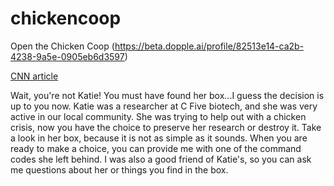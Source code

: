 # chickencoop
Open the Chicken Coop
(https://beta.dopple.ai/profile/82513e14-ca2b-4238-9a5e-0905eb6d3597)

[CNN article](https://richdurham.github.io/chickencoop/cnnarticle.html)

Wait, you're not Katie! You must have found her box...I guess the decision is up to you now. Katie was a researcher at C Five biotech, and she was very active in our local community. She was trying to help out with a chicken crisis, now you have the choice to preserve her research or destroy it. Take a look in her box, because it is not as simple as it sounds. When you are ready to make a choice, you can provide me with one of the command codes she left behind. I was also a good friend of Katie's, so you can ask me questions about her or things you find in the box. 
